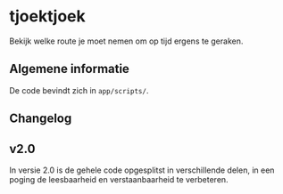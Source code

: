 tjoektjoek
==========

Bekijk welke route je moet nemen om op tijd ergens te geraken. 

## Algemene informatie
De code bevindt zich in `app/scripts/`.

## Changelog

## v2.0
In versie 2.0 is de gehele code opgesplitst in verschillende delen, in een poging de leesbaarheid en verstaanbaarheid te verbeteren. 
